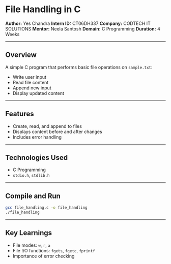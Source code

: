 # File Handling in C

**Author:** Yes Chandra
**Intern ID:** CT06DH337
**Company:** CODTECH IT SOLUTIONS
**Mentor:** Neela Santosh
**Domain:** C Programming
**Duration:** 4 Weeks

---

## Overview

A simple C program that performs basic file operations on `sample.txt`:

* Write user input
* Read file content
* Append new input
* Display updated content

---

## Features

* Create, read, and append to files
* Displays content before and after changes
* Includes error handling

---

## Technologies Used

* C Programming
* `stdio.h`, `stdlib.h`

---

## Compile and Run

```bash
gcc file_handling.c -o file_handling
./file_handling
```

---

## Key Learnings

* File modes: `w`, `r`, `a`
* File I/O functions: `fgets`, `fgetc`, `fprintf`
* Importance of error checking
